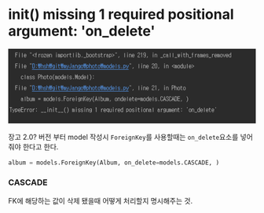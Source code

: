 # __init__() missing 1 required positional argument: 'on_delete'

![img](./img/img8.png)

장고 2.0? 버전 부터 model 작성시 `ForeignKey`를 사용할때는 `on_delete`요소를 넣어줘야 한다고 한다.



```python
album = models.ForeignKey(Album, on_delete=models.CASCADE, )
```



### CASCADE

FK에 해당하는 값이 삭제 됐을때 어떻게 처리할지 명시해주는 것.